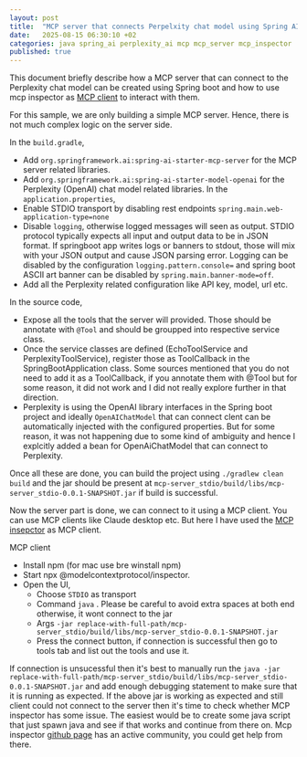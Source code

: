 ```yaml
---
layout: post
title:  "MCP server that connects Perpelxity chat model using Spring AI"
date:   2025-08-15 06:30:10 +02
categories: java spring_ai perplexity_ai mcp mcp_server mcp_inspector
published: true
---
```

This document briefly describe how a MCP server that can connect to the Perplexity chat model can be created using Spring boot and how to use mcp inspector as [MCP client](https://modelcontextprotocol.io/legacy/tools/inspector) to interact with them.

For this sample, we are only building a simple MCP server. Hence, there is not much complex logic on the server side.

In the `build.gradle`,
 - Add `org.springframework.ai:spring-ai-starter-mcp-server` for the MCP server related libraries.
 - Add `org.springframework.ai:spring-ai-starter-model-openai` for the Perplexity (OpenAI) chat model related libraries.
In the `application.properties`,
 - Enable STDIO transport by  disabling rest endpoints `spring.main.web-application-type=none`
 - Disable `logging`, otherwise logged messages will seen as output. STDIO protocol typically expects all input and output data to be in JSON format. If springboot app writes logs or banners to stdout, those will mix with your JSON output and cause JSON parsing error. Logging can be disabled by the configuration `logging.pattern.console=` and spring boot ASCII art banner can be disabled by `spring.main.banner-mode=off`.
 - Add all the Perplexity related configuration like API key, model, url etc.

In the source code,
  - Expose all the tools that the server will provided. Those should be annotate with `@Tool` and should be groupped into respective service class.
  - Once the service classes are defined (EchoToolService and PerplexityToolService), register those as ToolCallback in the SpringBootApplication class. Some sources mentioned that you do not need to add it as a ToolCallback, if you annotate them with @Tool but for some reason, it did not work and I did not really explore further in that direction.
  - Perplexity is using the OpenAI library interfaces in the Spring boot project and ideally `OpenAIChatModel` that can connect clent can be automatically injected with the configured properties. But for some reason, it was not happening due to some kind of ambiguity and hence I explcitly added a bean for OpenAiChatModel that can connect to Perplexity.

Once all these are done,  you can  build the project using `./gradlew clean build` and the jar should be present at `mcp-server_stdio/build/libs/mcp-server_stdio-0.0.1-SNAPSHOT.jar` if build is successful.

Now the server part is done, we can connect to it using a MCP client. You can use MCP clients like Claude desktop etc.
But here I have used the [MCP insepctor](https://modelcontextprotocol.io/legacy/tools/inspector) as MCP client.


MCP client
 - Install npm  (for mac use bre winstall npm)
 - Start npx @modelcontextprotocol/inspector.
 - Open the UI, 
   - Choose `STDIO` as transport
   - Command `java` . Please be careful to avoid extra spaces at both end otherwise, it wont connect to the jar
   -  Args `-jar replace-with-full-path/mcp-server_stdio/build/libs/mcp-server_stdio-0.0.1-SNAPSHOT.jar` 
   - Press the connect button, if connection is successful then go to tools tab and list out the tools and use it.

 If connection is unsucessful then it's best to manually run the  `java -jar replace-with-full-path/mcp-server_stdio/build/libs/mcp-server_stdio-0.0.1-SNAPSHOT.jar` and add enough debugging statement to make sure that it is running as expected.
 If the above jar is working as expected and still client could not connect to the server then it's time to check whether MCP inspector has some issue.
 The easiest would be to create some java script that just spawn java and see if that works and continue from there on.
 Mcp inspector [github  page](https://github.com/modelcontextprotocol/inspector/issues) has an active community, you could get help from there.



